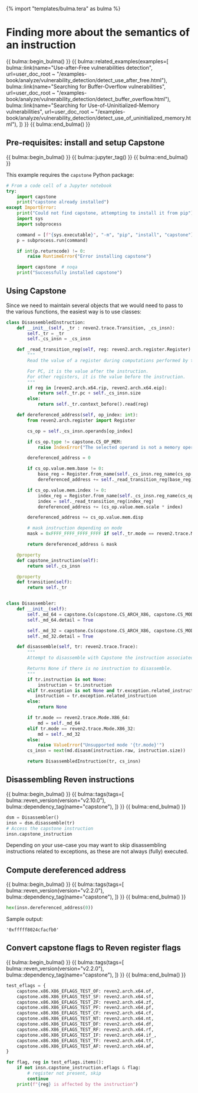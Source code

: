 {% import "templates/bulma.tera" as bulma %}

# Finding more about the semantics of an instruction

{{ bulma::begin_bulma() }}
{{ bulma::related_examples(examples=[
  bulma::link(name="Use-after-Free vulnerabilities detection", url=user_doc_root ~ "/examples-book/analyze/vulnerability_detection/detect_use_after_free.html"),
  bulma::link(name="Searching for Buffer-Overflow vulnerabilities", url=user_doc_root ~ "/examples-book/analyze/vulnerability_detection/detect_buffer_overflow.html"),
  bulma::link(name="Searching for Use-of-Uninitialized-Memory vulnerabilities", url=user_doc_root ~ "/examples-book/analyze/vulnerability_detection/detect_use_of_uninitialized_memory.html"),
]) }}
{{ bulma::end_bulma() }}

## Pre-requisites: install and setup Capstone

{{ bulma::begin_bulma() }}
{{ bulma::jupyter_tag() }}
{{ bulma::end_bulma() }}

This example requires the `capstone` Python package:

```py
# From a code cell of a Jupyter notebook
try:
    import capstone
    print("capstone already installed")
except ImportError:
    print("Could not find capstone, attempting to install it from pip")
    import sys
    import subprocess

    command = [f"{sys.executable}", "-m", "pip", "install", "capstone"]
    p = subprocess.run(command)

    if int(p.returncode) != 0:
        raise RuntimeError("Error installing capstone")

    import capstone  # noqa
    print("Successfully installed capstone")
```

## Using Capstone

Since we need to maintain several objects that we would need to pass to the various functions, the easiest way is to use classes:

```py
class DisassembledInstruction:
    def __init__(self, _tr : reven2.trace.Transition, _cs_insn):
        self._tr = _tr
        self._cs_insn = _cs_insn

    def _read_transition_reg(self, reg: reven2.arch.register.Register):
        """
        Read the value of a register during computations performed by the instruction.

        For PC, it is the value after the instruction.
        For other registers, it is the value before the instruction.
        """
        if reg in [reven2.arch.x64.rip, reven2.arch.x64.eip]:
            return self._tr.pc + self._cs_insn.size
        else:
            return self._tr.context_before().read(reg)

    def dereferenced_address(self, op_index: int):
        from reven2.arch.register import Register

        cs_op = self._cs_insn.operands[op_index]

        if cs_op.type != capstone.CS_OP_MEM:
            raise IndexError("The selected operand is not a memory operand")

        dereferenced_address = 0

        if cs_op.value.mem.base != 0:
            base_reg = Register.from_name(self._cs_insn.reg_name(cs_op.value.mem.base))
            dereferenced_address += self._read_transition_reg(base_reg)

        if cs_op.value.mem.index != 0:
            index_reg = Register.from_name(self._cs_insn.reg_name(cs_op.value.mem.index))
            index = self._read_transition_reg(index_reg)
            dereferenced_address += (cs_op.value.mem.scale * index)

        dereferenced_address += cs_op.value.mem.disp

        # mask instruction depending on mode
        mask = 0xFFFF_FFFF_FFFF_FFFF if self._tr.mode == reven2.trace.Mode.X86_64 else 0xFFFF_FFFF

        return dereferenced_address & mask

    @property
    def capstone_instruction(self):
        return self._cs_insn

    @property
    def transition(self):
        return self._tr


class Disassembler:
    def __init__(self):
        self._md_64 = capstone.Cs(capstone.CS_ARCH_X86, capstone.CS_MODE_64)
        self._md_64.detail = True

        self._md_32 = capstone.Cs(capstone.CS_ARCH_X86, capstone.CS_MODE_32)
        self._md_32.detail = True

    def disassemble(self, tr: reven2.trace.Trace):
        """
        Attempt to disassemble with Capstone the instruction associated to the passed transition.

        Returns None if there is no instruction to disassemble.
        """
        if tr.instruction is not None:
            instruction = tr.instruction
        elif tr.exception is not None and tr.exception.related_instruction is not None:
           instruction = tr.exception.related_instruction
        else:
            return None

        if tr.mode == reven2.trace.Mode.X86_64:
            md = self._md_64
        elif tr.mode == reven2.trace.Mode.X86_32:
            md = self._md_32
        else:
            raise ValueError("Unsupported mode '{tr.mode}'")
        cs_insn = next(md.disasm(instruction.raw, instruction.size))

        return DisassembledInstruction(tr, cs_insn)
```

## Disassembling Reven instructions

{{ bulma::begin_bulma() }}
{{ bulma::tags(tags=[
  bulma::reven_version(version="v2.10.0"),
  bulma::dependency_tag(name="capstone"),
]) }}
{{ bulma::end_bulma() }}

```py
dsm = Disassembler()
insn = dsm.disassemble(tr)
# Access the capstone instruction
insn.capstone_instruction
```

Depending on your use-case you may want to skip disassembling instructions related to exceptions, as these are not always (fully) executed.

## Compute dereferenced address

{{ bulma::begin_bulma() }}
{{ bulma::tags(tags=[
  bulma::reven_version(version="v2.2.0"),
  bulma::dependency_tag(name="capstone"),
]) }}
{{ bulma::end_bulma() }}

```py
hex(insn.dereferenced_address(0))
```

Sample output:

```
'0xfffff8024cfacfb0'
```

## Convert capstone flags to Reven register flags

{{ bulma::begin_bulma() }}
{{ bulma::tags(tags=[
  bulma::reven_version(version="v2.2.0"),
  bulma::dependency_tag(name="capstone"),
]) }}
{{ bulma::end_bulma() }}

```py
test_eflags = {
    capstone.x86.X86_EFLAGS_TEST_OF: reven2.arch.x64.of,
    capstone.x86.X86_EFLAGS_TEST_SF: reven2.arch.x64.sf,
    capstone.x86.X86_EFLAGS_TEST_ZF: reven2.arch.x64.zf,
    capstone.x86.X86_EFLAGS_TEST_PF: reven2.arch.x64.pf,
    capstone.x86.X86_EFLAGS_TEST_CF: reven2.arch.x64.cf,
    capstone.x86.X86_EFLAGS_TEST_NT: reven2.arch.x64.nt,
    capstone.x86.X86_EFLAGS_TEST_DF: reven2.arch.x64.df,
    capstone.x86.X86_EFLAGS_TEST_RF: reven2.arch.x64.rf,
    capstone.x86.X86_EFLAGS_TEST_IF: reven2.arch.x64.if_,
    capstone.x86.X86_EFLAGS_TEST_TF: reven2.arch.x64.tf,
    capstone.x86.X86_EFLAGS_TEST_AF: reven2.arch.x64.af,
}

for flag, reg in test_eflags.items():
    if not insn.capstone_instruction.eflags & flag:
        # register not present, skip
        continue
    print(f"{reg} is affected by the instruction")
```
